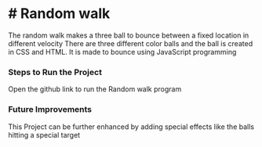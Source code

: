 # # Random walk 
The random walk makes a three ball to bounce between a fixed location in different velocity
There are three different color balls and the ball is created in CSS and HTML.
It is made to bounce using JavaScript programming 


### Steps to Run the Project
Open the github link to run the Random walk program 

### Future Improvements
This Project can be further enhanced by adding special effects like the balls hitting a special target
 

